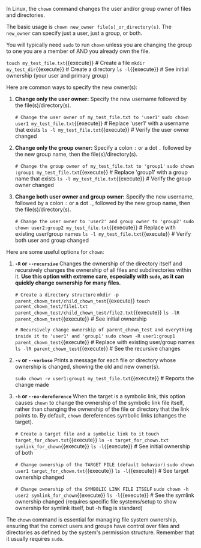 In Linux, the `chown` command changes the user and/or group owner of files and directories.

The basic usage is `chown new_owner file(s)_or_directory(s)`. The `new_owner` can specify just a user, just a group, or both.

You will typically need `sudo` to run `chown` unless you are changing the group to one you are a member of AND you already own the file.

`touch my_test_file.txt`{{execute}} # Create a file
`mkdir my_test_dir`{{execute}} # Create a directory
`ls -l`{{execute}} # See initial ownership (your user and primary group)

Here are common ways to specify the new owner(s):

1.  **Change only the user owner:**
    Specify the new username followed by the file(s)/directory(s).

    `# Change the user owner of my_test_file.txt to 'user1'`
    `sudo chown user1 my_test_file.txt`{{execute}} # Replace 'user1' with a username that exists
    `ls -l my_test_file.txt`{{execute}} # Verify the user owner changed

2.  **Change only the group owner:**
    Specify a colon `:` or a dot `.` followed by the new group name, then the file(s)/directory(s).

    `# Change the group owner of my_test_file.txt to 'group1'`
    `sudo chown :group1 my_test_file.txt`{{execute}} # Replace 'group1' with a group name that exists
    `ls -l my_test_file.txt`{{execute}} # Verify the group owner changed

3.  **Change both user owner and group owner:**
    Specify the new username, followed by a colon `:` or a dot `.`, followed by the new group name, then the file(s)/directory(s).

    `# Change the user owner to 'user2' and group owner to 'group2'`
    `sudo chown user2:group2 my_test_file.txt`{{execute}} # Replace with existing user/group names
    `ls -l my_test_file.txt`{{execute}} # Verify both user and group changed

Here are some useful options for `chown`:

1.  **`-R` or `--recursive`**
    Changes the ownership of the directory itself and recursively changes the ownership of all files and subdirectories within it. **Use this option with extreme care, especially with `sudo`, as it can quickly change ownership for many files.**

    `# Create a directory structure`
    `mkdir -p parent_chown_test/child_chown_test`{{execute}}
    `touch parent_chown_test/file1.txt parent_chown_test/child_chown_test/file2.txt`{{execute}}
    `ls -lR parent_chown_test`{{execute}} # See initial ownership

    `# Recursively change ownership of parent_chown_test and everything inside it to 'user1' and 'group1'`
    `sudo chown -R user1:group1 parent_chown_test`{{execute}} # Replace with existing user/group names
    `ls -lR parent_chown_test`{{execute}} # See the recursive changes

2.  **`-v` or `--verbose`**
    Prints a message for each file or directory whose ownership is changed, showing the old and new owner(s).

    `sudo chown -v user1:group1 my_test_file.txt`{{execute}} # Reports the change made

3.  **`-h` or `--no-dereference`**
    When the target is a symbolic link, this option causes `chown` to change the ownership of the symbolic link file itself, rather than changing the ownership of the file or directory that the link points to. By default, `chown` dereferences symbolic links (changes the target).

    `# Create a target file and a symbolic link to it`
    `touch target_for_chown.txt`{{execute}}
    `ln -s target_for_chown.txt symlink_for_chown`{{execute}}
    `ls -l`{{execute}} # See initial ownership of both

    `# Change ownership of the TARGET FILE (default behavior)`
    `sudo chown user1 target_for_chown.txt`{{execute}}
    `ls -l`{{execute}} # See target ownership changed

    `# Change ownership of the SYMBOLIC LINK FILE ITSELF`
    `sudo chown -h user2 symlink_for_chown`{{execute}}
    `ls -l`{{execute}} # See the symlink ownership changed (requires specific file systems/setup to show ownership for symlink itself, but -h flag is standard)

The `chown` command is essential for managing file system ownership, ensuring that the correct users and groups have control over files and directories as defined by the system's permission structure. Remember that it usually requires `sudo`.
